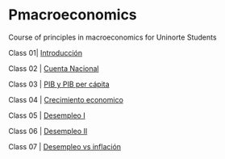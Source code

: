 # Pmacroeconomics
Course of principles in macroeconomics for Uninorte Students


Class 01| [Introducción](https://raw.githack.com/keynes37/Pmacroeconomics/main/Class00.html)

Class 02 | [Cuenta Nacional](https://raw.githack.com/keynes37/Pmacroeconomics/main/Class01.html)

Class 03 | [PIB y PIB per cápita](https://raw.githack.com/keynes37/Pmacroeconomics/main/Class03.html)

Class 04 | [Crecimiento economico](https://raw.githack.com/keynes37/Pmacroeconomics/main/Class04.html)

Class 05 | [Desempleo I](https://raw.githack.com/keynes37/Pmacroeconomics/main/Class05.html)

Class 06 | [Desempleo II](https://raw.githack.com/keynes37/Pmacroeconomics/main/Class06.html)

Class 07 | [Desempleo vs inflación](https://raw.githack.com/keynes37/Pmacroeconomics/main/Class07.html)

